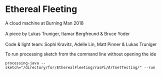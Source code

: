 # Ethereal Fleeting
A cloud machine at Burning Man 2018<br>
<br>
A piece by Lukas Truniger, Itamar Bergfreund & Bruce Yoder<br>
<br>
Code & light team: Sophi Kravitz, Adelle Lin, Matt Pinner & Lukas Truniger
<br>

To run processing sketch from the command line without opening the ide
```
processing-java --sketch="/directory/for/EtherealFleeting/rasPi/ArtnetTesting/" --run
```
